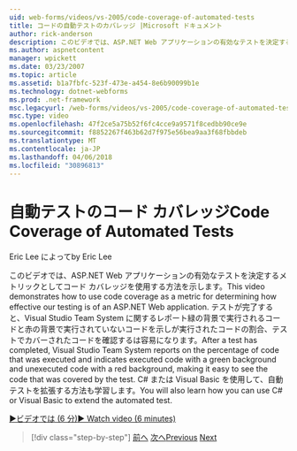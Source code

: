 ```yaml
---
uid: web-forms/videos/vs-2005/code-coverage-of-automated-tests
title: コードの自動テストのカバレッジ |Microsoft ドキュメント
author: rick-anderson
description: このビデオでは、ASP.NET Web アプリケーションの有効なテストを決定するメトリックとしてコード カバレッジを使用する方法を示します。 テストの後に、com がしています.
ms.author: aspnetcontent
manager: wpickett
ms.date: 03/23/2007
ms.topic: article
ms.assetid: b1a7fbfc-523f-473e-a454-8e6b90099b1e
ms.technology: dotnet-webforms
ms.prod: .net-framework
msc.legacyurl: /web-forms/videos/vs-2005/code-coverage-of-automated-tests
msc.type: video
ms.openlocfilehash: 47f2ce5a75b52f6fc4cce9a9571f8cedbb90ce9e
ms.sourcegitcommit: f8852267f463b62d7f975e56bea9aa3f68fbbdeb
ms.translationtype: MT
ms.contentlocale: ja-JP
ms.lasthandoff: 04/06/2018
ms.locfileid: "30896813"
---
```

<a name="code-coverage-of-automated-tests"></a><span data-ttu-id="7aeaf-104">自動テストのコード カバレッジ</span><span class="sxs-lookup"><span data-stu-id="7aeaf-104">Code Coverage of Automated Tests</span></span>
====================
<span data-ttu-id="7aeaf-105">Eric Lee によって</span><span class="sxs-lookup"><span data-stu-id="7aeaf-105">by Eric Lee</span></span>

<span data-ttu-id="7aeaf-106">このビデオでは、ASP.NET Web アプリケーションの有効なテストを決定するメトリックとしてコード カバレッジを使用する方法を示します。</span><span class="sxs-lookup"><span data-stu-id="7aeaf-106">This video demonstrates how to use code coverage as a metric for determining how effective our testing is of an ASP.NET Web application.</span></span> <span data-ttu-id="7aeaf-107">テストが完了すると、Visual Studio Team System に関するレポート緑の背景で実行されるコードと赤の背景で実行されていないコードを示しが実行されたコードの割合、テストでカバーされたコードを確認するは容易になります。</span><span class="sxs-lookup"><span data-stu-id="7aeaf-107">After a test has completed, Visual Studio Team System reports on the percentage of code that was executed and indicates executed code with a green background and unexecuted code with a red background, making it easy to see the code that was covered by the test.</span></span> <span data-ttu-id="7aeaf-108">C# または Visual Basic を使用して、自動テストを拡張する方法も学習します。</span><span class="sxs-lookup"><span data-stu-id="7aeaf-108">You will also learn how you can use C# or Visual Basic to extend the automated test.</span></span>

[<span data-ttu-id="7aeaf-109">&#9654;ビデオでは (6 分)</span><span class="sxs-lookup"><span data-stu-id="7aeaf-109">&#9654; Watch video (6 minutes)</span></span>](https://channel9.msdn.com/Blogs/ASP-NET-Site-Videos/code-coverage-of-automated-tests)

> [!div class="step-by-step"]
> <span data-ttu-id="7aeaf-110">[前へ](measuring-the-business-value-of-ajax.md)
> [次へ](custom-extraction-rules-and-coded-web-tests.md)</span><span class="sxs-lookup"><span data-stu-id="7aeaf-110">[Previous](measuring-the-business-value-of-ajax.md)
[Next](custom-extraction-rules-and-coded-web-tests.md)</span></span>
